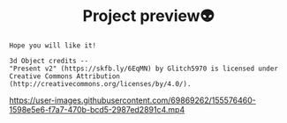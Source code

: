 <h1 align="center">Project preview👽</h1>

```
Hope you will like it!

3d Object credits --
"Present v2" (https://skfb.ly/6EqMN) by Glitch5970 is licensed under Creative Commons Attribution (http://creativecommons.org/licenses/by/4.0/). 
```


https://user-images.githubusercontent.com/69869262/155576460-1598e5e6-f7a7-470b-bcd5-2987ed2891c4.mp4

